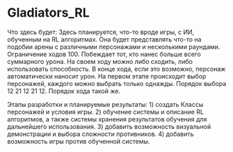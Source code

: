 # Gladiators_RL
Что здесь будет:
	Здесь планируется, что-то вроде игры, с ИИ, обученным на RL алгоритмах.
	Она будет представлять что-то на подобии арены с различными персонажами и несколькими раундами. Ограничение ходов 100. Побеждает тот, кто нанес больше всего суммарного урона.
	На своем ходу можно либо сходить, либо использовать способность. В конце хода, если это возможно, персонаж автоматически наносит урон.
	На первом этапе происходит выбор персонажей, каждого можно выбрать только однажды. Порядок выбора 12 21 12 21 12. Порядок хода такой же.

Этапы разработки и планируемые результаты:
	1) создать Классы персонажей и условия игры.
	2) обучение системы и описание RL алгоритмов, а также системы хранения результатов обучения для дальнейшего использования.
	3) добавить возможность визуальной демонстрации и выбора сложности противников.
	4) добавить возможность игры против обученной системы.
	
	